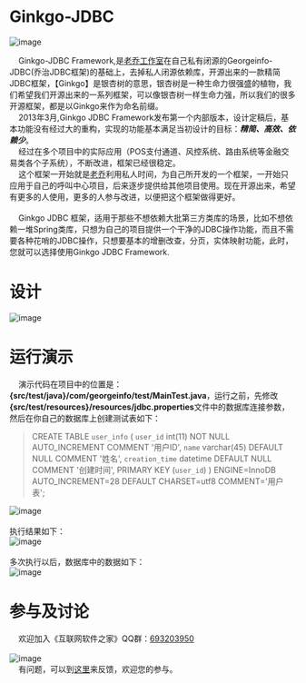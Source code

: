# Ginkgo-JDBC
![image](https://raw.githubusercontent.com/georgeworld/georgeworld.github.com/master/ginkgo/jdbc/img/GinkgoJDBC-logo.png)<br>  

&nbsp;&nbsp;&nbsp;&nbsp;Ginkgo-JDBC Framework,是[老乔工作室](http://www.georgeinfo.com)在自己私有闭源的Georgeinfo-JDBC(乔治JDBC框架)的基础上，去掉私人闭源依赖库，开源出来的一款精简JDBC框架，【Ginkgo】是银杏树的意思，银杏树是一种生命力很强盛的植物，我们希望我们开源出来的一系列框架，可以像银杏树一样生命力强，所以我们的很多开源框架，都是以Ginkgo来作为命名前缀。<br>
&nbsp;&nbsp;&nbsp;&nbsp;2013年3月,Ginkgo JDBC Framework发布第一个内部版本，设计定稿后，基本功能没有经过大的重构，实现的功能基本满足当初设计的目标：***精简、高效、依赖少***。<br>
&nbsp;&nbsp;&nbsp;&nbsp;经过在多个项目中的实际应用（POS支付通道、风控系统、路由系统等金融交易类各个子系统），不断改进，框架已经很稳定。<br>
&nbsp;&nbsp;&nbsp;&nbsp;这个框架一开始就是[老乔](http://www.georgeinfo.com)利用私人时间，为自己所开发的一个框架，一开始只应用于自己的呼叫中心项目，后来逐步提供给其他项目使用。现在开源出来，希望有更多的人使用，更多的人参与改进，以便把这个框架做得更好。<br>  
&nbsp;&nbsp;&nbsp;&nbsp;Ginkgo JDBC 框架，适用于那些不想依赖大批第三方类库的场景，比如不想依赖一堆Spring类库，只想为自己的项目提供一个干净的JDBC操作功能，而且不需要各种花哨的JDBC操作，只想要基本的增删改查，分页，实体映射功能，此时，您就可以选择使用Ginkgo JDBC Framework.<br>
 
# 设计
![image](https://raw.githubusercontent.com/georgeworld/georgeworld.github.com/master/ginkgo/jdbc/img/class-diagram.png)<br>  


# 运行演示
&nbsp;&nbsp;&nbsp;&nbsp;演示代码在项目中的位置是：**{src/test/java}/com/georgeinfo/test/MainTest.java**，运行之前，先修改 **{src/test/resources}/resources/jdbc.properties**文件中的数据库连接参数，然后在你自己的数据库上创建测试表如下：
> CREATE TABLE `user_info` (
>    `user_id` int(11) NOT NULL AUTO_INCREMENT COMMENT '用户ID',
>    `name` varchar(45) DEFAULT NULL COMMENT '姓名',
>    `creation_time` datetime DEFAULT NULL COMMENT '创建时间',
>    PRIMARY KEY (`user_id`)
>  ) ENGINE=InnoDB AUTO_INCREMENT=28 DEFAULT CHARSET=utf8 COMMENT='用户表';

![image](https://raw.githubusercontent.com/georgeworld/georgeworld.github.com/master/ginkgo/jdbc/img/src-code.png)<br>  
执行结果如下：<br>
![image](https://raw.githubusercontent.com/georgeworld/georgeworld.github.com/master/ginkgo/jdbc/img/code.png)<br>  
多次执行以后，数据库中的数据如下：<br>
![image](https://raw.githubusercontent.com/georgeworld/georgeworld.github.com/master/ginkgo/jdbc/img/data-in-db.png)<br>  

# 参与及讨论
  &nbsp;&nbsp;&nbsp;&nbsp;欢迎加入《互联网软件之家》QQ群：[693203950](//shang.qq.com/wpa/qunwpa?idkey=61c4589ea5618ae46d063f94cbd9394de290dd39ef46fca059a4309b8c1d7874)<br>  
  ![image](https://raw.githubusercontent.com/georgeworld/georgeworld.github.com/master/gstudio/res/img/qq_group.png) <br> 
  &nbsp;&nbsp;&nbsp;&nbsp;有问题，可以到[这里](https://github.com/georgeworld/ginkgo-jdbc/issues)来反馈，欢迎您的参与。
